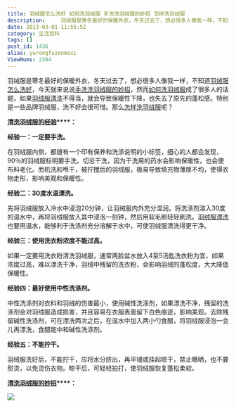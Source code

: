 ```yaml
---
title: 羽绒服怎么洗好 如何洗羽绒服 手洗洗羽绒服的妙招 怎样洗羽绒服
description:     羽绒服是寒冬最好的保暖外衣，冬天过去了，想必很多人像我一样，不知道羽绒服怎么洗好，今天就来说说手洗洗羽绒服的妙招，然而如何洗羽绒服成了很多人的话题，如果羽绒服清洗不得当，就会导致保暖性下降，也失去了原先的蓬松感。特别是一些品牌羽绒服，洗不好会很可惜。那么怎样洗羽绒服呢？清洗羽绒服的经验：经验一：一定要手洗。在羽绒服内侧，都缝有一个印有保
date: 2013-03-01 11:55:52
category: 生活百科
tags: []
post_id: 1436
alias: yurongfuzenmexi
ViewNums: 2364
---
```


羽绒服是寒冬最好的保暖外衣，冬天过去了，想必很多人像我一样，不知道[羽绒服怎么洗好](/blog/yurongfuzenmexi)，今天就来说说[手洗洗羽绒服的妙招](/blog/yurongfuzenmexi)，然而[如何洗羽绒服](/blog/yurongfuzenmexi)成了很多人的话题，如果[羽绒服清洗](/blog/yurongfuzenmexi)不得当，就会导致保暖性下降，也失去了原先的蓬松感。特别是一些品牌羽绒服，洗不好会很可惜。那么[怎样洗羽绒服](/blog/yurongfuzenmexi)呢？

**[清洗羽绒服的经验](/blog/yurongfuzenmexi)****：**

**经验一：一定要手洗。**

在羽绒服内侧，都缝有一个印有保养和洗涤说明的小标签，细心的人都会发现，90％的羽绒服标明要手洗，切忌干洗，因为干洗用的药水会影响保暖性，也会使布料老化。而机洗和甩干，被拧搅后的羽绒服，极易导致填充物薄厚不均，使得衣物走形，影响美观和保暖性。

**经验二：30度水温漂洗。**

先将羽绒服放入冷水中浸泡20分钟，让羽绒服内外充分湿润。将洗涤剂溶入30度的温水中，再将羽绒服放入其中浸泡一刻钟，然后用软毛刷轻轻刷洗。[羽绒服漂洗](/blog/yurongfuzenmexi)也要用温水，能够利于洗涤剂充分溶解于水中，可使羽绒服漂洗得更干净。

**经验三：使用洗衣粉浓度不能过高。**

如果一定要用洗衣粉清洗羽绒服，通常两脸盆水放入4至5汤匙洗衣粉为宜，如果浓度过高，难以漂洗干净，羽绒中残留的洗衣粉，会影响羽绒的蓬松度，大大降低保暖性。

**经验四：最好使用中性洗涤剂。**

中性洗涤剂对衣料和羽绒的伤害最小，使用碱性洗涤剂，如果漂洗不净，残留的洗涤剂会对羽绒服造成损害，并且容易在衣服表面留下白色痕迹，影响美观。去除残留碱性洗涤剂，可在漂洗两次之后，在温水中加入两小勺食醋，将羽绒服浸泡一会儿再漂洗，食醋能中和碱性洗涤剂。

**经验五：不能拧干。**

羽绒服洗好后，不能拧干，应将水分挤出，再平铺或挂起晾干，禁止曝晒，也不要熨烫，以免烫伤衣物。晾干后，可轻轻拍打，使羽绒服恢复蓬松柔软。

**[清洗羽绒服的妙招](/blog/yurongfuzenmexi)****：**

[![](http://m3.img.libdd.com/farm5/2013/0130/13/0A8821F33D47686E2E5F9AFD100015A556AFD223F5C88_440_758.JPEG)](/blog/yurongfuzenmexi)

